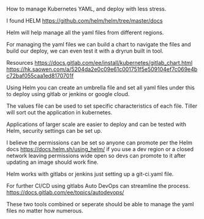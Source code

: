 How to manage Kubernetes YAML, and deploy with less stress. 

I found HELM https://github.com/helm/helm/tree/master/docs

Helm will help manage all the yaml files from different regions. 

For managing the yaml files we can build a chart to navigate the files and build our deploy, we can even test it with a dryrun built in tool.

Resources https://docs.gitlab.com/ee/install/kubernetes/gitlab_chart.html
https://hk.saowen.com/a/5204da2e0c09e61c001751f5e509104ef7c069e4bc72baf055caa1ed8170701f

Using Helm you can create an umbrella file and set all yaml files under this to deploy using gitlab or jenkins or google cloud. 

The values file can be used to set specific characteristics of each file. Tiller will sort out the application in kubernetes.

Applications of larger scale are easier to deploy and can be tested with Helm, security settings can be set up. 

I believe the permissions can be set so anyone can promote per the Helm docs https://docs.helm.sh/using_helm/ if you use a dev
region or a closed network leaving permissions wide open so devs can promote to it after updating an image should work fine. 

Helm works with gitlabs or jenkins just setting up a git-ci.yaml file. 

For further CI/CD using gitlabs Auto DevOps can streamline the process. 
https://docs.gitlab.com/ee/topics/autodevops/

These two tools combined or seperate should be able to manage the yaml files no matter how numerous. 
